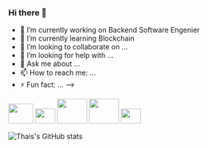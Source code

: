 ### Hi there 👋

- 🔭 I’m currently working on Backend Software Engenier
- 🌱 I’m currently learning Blockchain
- 👯 I’m looking to collaborate on ...
- 🤔 I’m looking for help with ...
- 💬 Ask me about ...
- 📫 How to reach me: ...
- ⚡ Fun fact: ...
-->
<div>
<img aling="center" height="40" width="50" src="https://cdn.jsdelivr.net/gh/devicons/devicon/icons/go/go-original-wordmark.svg" />
<img aling="center" height="30" width="40" src="https://cdn.jsdelivr.net/gh/devicons/devicon/icons/csharp/csharp-original.svg" />
<img aling="center" height="50" width="60" src="https://cdn.jsdelivr.net/gh/devicons/devicon/icons/nodejs/nodejs-original-wordmark.svg" />
<img aling="center" height="50" width="60" src="https://cdn.jsdelivr.net/gh/devicons/devicon/icons/amazonwebservices/amazonwebservices-plain-wordmark.svg" />
<img aling="center" height="30" width="40" src="https://cdn.jsdelivr.net/gh/devicons/devicon/icons/docker/docker-original-wordmark.svg" />
                   
 </div>
 
![Thais's GitHub stats](https://github-readme-stats.vercel.app/api?username=ThaisGLeite&count_private=true&show_icons=true&theme=synthwave)

